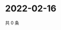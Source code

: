 # 2022-02-16

共 0 条

<!-- BEGIN WEIBO -->
<!-- 最后更新时间 Wed Feb 16 2022 03:00:32 GMT+0800 (China Standard Time) -->

<!-- END WEIBO -->
